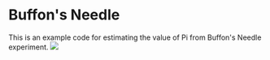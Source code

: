 # Buffon's Needle

This is an example code for estimating the value of Pi from Buffon's Needle experiment.
![](http://www.sakngoi.com/wp-content/uploads/buffon.png)
